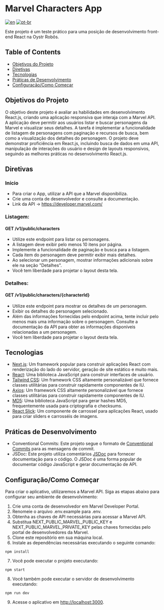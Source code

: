 # Marvel Characters App 
[![en](https://img.shields.io/badge/lang-en-red.svg)](https://github.com/lluisgustavo/marvel_characters_app/blob/main/README.md)
[![pt-br](https://img.shields.io/badge/lang-pt--br-green.svg)](https://github.com/lluisgustavo/marvel_characters_app/blob/main/README.pt-br.md)

Este projeto é um teste prático para uma posição de desenvolvimento front-end React na Oystr Robôs.

## Table of Contents
- [Objetivos do Projeto](#objetivos-do-projeto)
- [Diretivas](#diretivas)
- [Tecnologias](#tecnologias)
- [Práticas de Desenvolvimento](#práticas-de-desenvolvimento)
- [Configuração/Como Começar](#configuraçãocomo-começar)

## Objetivos do Projeto
O objetivo deste projeto é avaliar as habilidades em desenvolvimento React.js, criando uma aplicação responsiva que interaja com a Marvel API. A aplicação deve permitir aos usuários listar e buscar personagens da Marvel e visualizar seus detalhes. A tarefa é implementar a funcionalidade de listagem de personagens com paginação e recursos de busca, bem como a visualização dos detalhes do personagem. O projeto deve demonstrar proficiência em React.js, incluindo busca de dados em uma API, manipulação de interações do usuário e design de layouts responsivos, seguindo as melhores práticas no desenvolvimento React.js.

## Diretivas
### Início  
- Para criar o App, utilizar a API que a Marvel disponibiliza.
- Crie uma conta de desenvolvedor e consulte a documentação.
- Link da API -> https://developer.marvel.com/

### Listagem:
#### GET /v1/public/characters

  - Utilize este endpoint para listar os personagens.
  - A listagem deve exibir pelo menos 10 itens por página.
  - Implemente a funcionalidade de paginação e busca para a listagem.
  - Cada item do personagem deve permitir exibir mais detalhes.
  - Ao selecionar um personagem, mostrar informações adicionais sobre ele na seção "Detalhes".
  - Você tem liberdade para projetar o layout desta tela.

### Detalhes:
#### GET /v1/public/characters/{characterId}

  - Utilize este endpoint para mostrar os detalhes de um personagem.
  - Exibir os detalhes do personagem selecionado.
  - Além das informações fornecidas pelo endpoint acima, tente incluir pelo menos mais uma informação sobre o personagem. Consulte a documentação da API para obter as informações disponíveis relacionadas a um personagem.
  - Você tem liberdade para projetar o layout desta tela.

## Tecnologias   
- [Next.js](https://nextjs.org/): Um framework popular para construir aplicações React com renderização do lado do servidor, geração de site estático e muito mais.
- [React](https://react.dev/): Uma biblioteca JavaScript para construir interfaces de usuário.
- [Tailwind CSS](https://tailwindcss.com/): Um framework CSS altamente personalizável que fornece classes utilitárias para construir rapidamente componentes de IU.
- [Axios](https://axios-http.com/): Um framework CSS altamente personalizável que fornece classes utilitárias para construir rapidamente componentes de IU.
- [MD5](https://github.com/pvorb/node-md5): Uma biblioteca JavaScript para gerar hashes MD5, frequentemente usada para criptografia e checksums.
- [React Slick](https://react-slick.neostack.com/): Um componente de carrossel para aplicações React, usado para criar sliders e carrosséis de imagens.

## Práticas de Desenvolvimento
- Conventional Commits: Este projeto segue o formato de [Conventional Commits](https://www.conventionalcommits.org/) para as mensagens de commit.
- JSDoc: Este projeto utiliza comentários [JSDoc](https://jsdoc.app/) para fornecer documentação para o código. O JSDoc é uma forma popular de documentar código JavaScript e gerar documentação de API.

## Configuração/Como Começar
Para criar o aplicativo, utilizaremos a Marvel API. Siga as etapas abaixo para configurar seu ambiente de desenvolvimento:

1. Crie uma conta de desenvolvedor em Marvel Developer Portal.
2. Renomeie o arquivo .env.example para .env.
3. Obtenha as chaves de API necessárias para acessar a Marvel API.
4. Substitua NEXT_PUBLIC_MARVEL_PUBLIC_KEY e NEXT_PUBLIC_MARVEL_PRIVATE_KEY pelas chaves fornecidas pelo portal de desenvolvedores da Marvel.
5. Clone este repositório em sua máquina local.
6. Instale as dependências necessárias executando o seguinte comando:

```
npm install
```

7. Você pode executar o projeto executando:

```
npm start
```

8. Você também pode executar o servidor de desenvolvimento executando:


```
npm run dev
```

9. Acesse o aplicativo em [http://localhost:3000](http://localhost:3000).
 